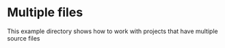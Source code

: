 # Multiple files

This example directory shows how to work with projects that have multiple source
files
